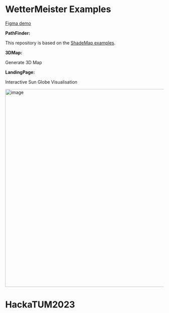 # WetterMeister Examples
[
Figma demo
](https://www.figma.com/proto/Su1mmwFzvDJgEqmUf8zqcI/Untitledmaybeworks?type=design&node-id=201-826&t=xPVzPeQc2HBUW5qn-1&scaling=scale-down&page-id=0%3A1&mode=design)


**PathFinder:**


This repository is based on the [ShadeMap examples](https://github.com/ted-piotrowski/shademap-examples/tree/main).

**3DMap:**


Generate 3D Map

**LandingPage:**


Interactive Sun Globe Visualisation

<img width="627" alt="image" src="https://github.com/Kisielos10/HackaTUM2023/assets/81301569/809c65e8-2d9d-439e-b43f-2eb492d8d42f">

# HackaTUM2023
